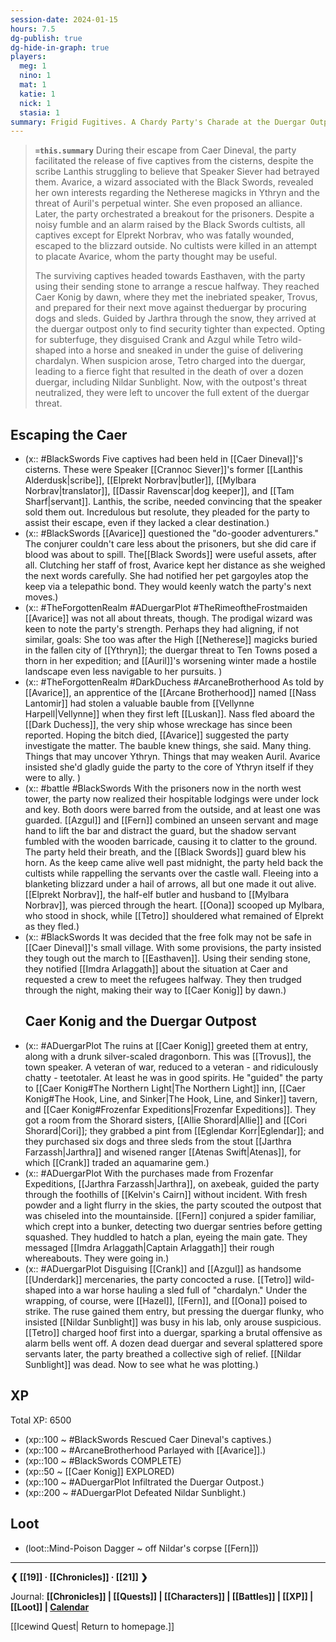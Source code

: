```yaml
---
session-date: 2024-01-15
hours: 7.5
dg-publish: true
dg-hide-in-graph: true
players:
  meg: 1
  nino: 1
  mat: 1
  katie: 1
  nick: 1
  stasia: 1
summary: Frigid Fugitives. A Chardy Party's Charade at the Duergar Outpost.
---
```


> **`=this.summary`**
> During their escape from Caer Dineval, the party facilitated the release of five captives from the cisterns, despite the scribe Lanthis struggling to believe that Speaker Siever had betrayed them. Avarice, a wizard associated with the Black Swords, revealed her own interests regarding the Netherese magicks in Ythryn and the threat of Auril's perpetual winter. She even proposed an alliance. Later, the party orchestrated a breakout for the prisoners. Despite a noisy fumble and an alarm raised by the Black Swords cultists, all captives except for Elprekt Norbrav, who was fatally wounded, escaped to the blizzard outside. No cultists were killed in an attempt to placate Avarice, whom the party thought may be useful.
>
> The surviving captives headed towards Easthaven, with the party using their sending stone to arrange a rescue halfway. They reached Caer Konig by dawn, where they met the inebriated speaker, Trovus, and prepared for their next move against theduergar by procuring dogs and sleds. Guided by Jarthra through the snow, they arrived at the duergar outpost only to find security tighter than expected. Opting for subterfuge, they disguised Crank and Azgul while Tetro wild-shaped into a horse and sneaked in under the guise of delivering chardalyn. When suspicion arose, Tetro charged into the duergar, leading to a fierce fight that resulted in the death of over a dozen duergar, including Nildar Sunblight. Now, with the outpost's threat neutralized, they were left to uncover the full extent of the duergar threat.

## Escaping the Caer
- (x:: #BlackSwords Five captives had been held in [[Caer Dineval]]'s cisterns. These were Speaker [[Crannoc Siever]]'s former [[Lanthis Alderdusk|scribe]], [[Elprekt Norbrav|butler]], [[Mylbara Norbrav|translator]], [[Dassir Ravenscar|dog keeper]], and [[Tam Sharf|servant]]. Lanthis, the scribe, needed convincing that the speaker sold them out. Incredulous but resolute, they pleaded for the party to assist their escape, even if they lacked a clear destination.)
- (x:: #BlackSwords [[Avarice]] questioned the "do-gooder adventurers." The conjurer couldn't care less about the prisoners, but she did care if blood was about to spill. The[[Black Swords]] were useful assets, after all. Clutching her staff of frost, Avarice kept her distance as she weighed the next words carefully. She had notified her pet gargoyles atop the keep via a telepathic bond. They would keenly watch the party's next moves.)
- (x:: #TheForgottenRealm #ADuergarPlot #TheRimeoftheFrostmaiden [[Avarice]] was not all about threats, though. The prodigal wizard was keen to note the party's strength. Perhaps they had aligning, if not similar, goals: She too was after the High [[Netherese]] magicks buried in the fallen city of [[Ythryn]]; the duergar threat to Ten Towns posed a thorn in her expedition; and [[Auril]]'s worsening winter made a hostile landscape even less navigable to her pursuits. )
- (x:: #TheForgottenRealm #DarkDuchess #ArcaneBrotherhood As told by [[Avarice]], an apprentice of the [[Arcane Brotherhood]] named [[Nass Lantomir]] had stolen a valuable bauble from [[Vellynne Harpell|Vellynne]] when they first left [[Luskan]]. Nass fled aboard the [[Dark Duchess]], the very ship whose wreckage has since been reported. Hoping the bitch died, [[Avarice]] suggested the party investigate the matter. The bauble knew things, she said. Many thing. Things that may uncover Ythryn. Things that may weaken Auril. Avarice insisted she'd gladly guide the party to the core of Ythryn itself if they were to ally. )
- (x:: #battle #BlackSwords With the prisoners now in the north west tower, the party now realized their hospitable lodgings were under lock and key. Both doors were barred from the outside, and at least one was guarded. [[Azgul]] and [[Fern]] combined an unseen servant and mage hand to lift the bar and distract the guard, but the shadow servant fumbled with the wooden barricade, causing it to clatter to the ground. The party held their breath, and the [[Black Swords]] guard blew his horn. As the keep came alive well past midnight, the party held back the cultists while rappelling the servants over the castle wall. Fleeing into a blanketing blizzard under a hail of arrows, all but one made it out alive. [[Elprekt Norbrav]], the half-elf butler and husband to [[Mylbara Norbrav]], was pierced through the heart. [[Oona]] scooped up Mylbara, who stood in shock, while [[Tetro]] shouldered what remained of Elprekt as they fled.)
- (x:: #BlackSwords It was decided that the free folk may not be safe in [[Caer Dineval]]'s small village. With some provisions, the party insisted they tough out the march to [[Easthaven]]. Using their sending stone, they notified [[Imdra Arlaggath]] about the situation at Caer and requested a crew to meet the refugees halfway. They then trudged through the night, making their way to [[Caer Konig]] by dawn.)
  ## Caer Konig and the Duergar Outpost
- (x:: #ADuergarPlot The ruins at [[Caer Konig]] greeted them at entry, along with a drunk silver-scaled dragonborn. This was [[Trovus]], the town speaker. A veteran of war, reduced to a veteran - and ridiculously chatty - teetotaler. At least he was in good spirits. He "guided" the party to [[Caer Konig#The Northern Light|The Northern Light]] inn, [[Caer Konig#The Hook, Line, and Sinker|The Hook, Line, and Sinker]] tavern, and [[Caer Konig#Frozenfar Expeditions|Frozenfar Expeditions]]. They got a room from the Shorard sisters, [[Allie Shorard|Allie]] and [[Cori Shorard|Cori]]; they grabbed a pint from [[Eglendar Korr|Eglendar]]; and they purchased six dogs and three sleds from the stout [[Jarthra Farzassh|Jarthra]] and wisened ranger [[Atenas Swift|Atenas]], for which [[Crank]] traded an aquamarine gem.)
- (x:: #ADuergarPlot With the purchases made from Frozenfar Expeditions, [[Jarthra Farzassh|Jarthra]], on axebeak, guided the party through the foothills of [[Kelvin's Cairn]] without incident. With fresh powder and a light flurry in the skies, the party scouted the outpost that was chiseled into the mountainside. [[Fern]] conjured a spider familiar, which crept into a bunker, detecting two duergar sentries before getting squashed. They huddled to hatch a plan, eyeing the main gate. They messaged [[Imdra Arlaggath|Captain Arlaggath]] their rough whereabouts. They were going in.)
- (x:: #ADuergarPlot Disguising [[Crank]] and [[Azgul]] as handsome [[Underdark]] mercenaries, the party concocted a ruse. [[Tetro]] wild-shaped into a war horse hauling a sled full of "chardalyn." Under the wrapping, of course, were [[Hazel]], [[Fern]], and [[Oona]] poised to strike. The ruse gained them entry, but pressing the duergar flunky, who insisted [[Nildar Sunblight]] was busy in his lab, only arouse suspicious. [[Tetro]] charged hoof first into a duergar, sparking a brutal offensive as alarm bells went off. A dozen dead duergar and several splattered spore servants later, the party breathed a collective sigh of relief. [[Nildar Sunblight]] was dead. Now to see what he was plotting.)

## XP
Total XP: 6500
- (xp::100 ~ #BlackSwords Rescued Caer Dineval's captives.)
- (xp::100 ~ #ArcaneBrotherhood Parlayed with [[Avarice]].)
- (xp::100 ~ #BlackSwords COMPLETE)
- (xp::50 ~ [[Caer Konig]] EXPLORED)
- (xp::100 ~ #ADuergarPlot Infiltrated the Duergar Outpost.)
- (xp::200 ~ #ADuergarPlot Defeated Nildar Sunblight.)

## Loot
- (loot::Mind-Poison Dagger ~ off Nildar's corpse [[Fern]])


---
**❮ [[19]] · [[Chronicles]] ·  [[21]] ❯**

Journal: **[[Chronicles]] | [[Quests]] |  [[Characters]] | [[Battles]] | [[XP]] | [[Loot]] | [Calendar](https://app.fantasy-calendar.com/calendars/38f9e3f5098bac1f655a4fb4241f35eb)**

[[Icewind Quest| Return to homepage.]]


